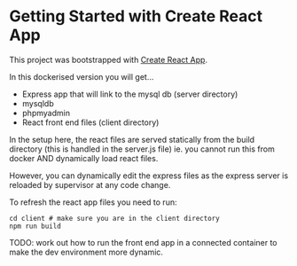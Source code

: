 # Getting Started with Create React App

This project was bootstrapped with [Create React App](https://github.com/facebook/create-react-app).

In this dockerised version you will get...


  * Express app that will link to the mysql db  (server directory)
  * mysqldb
  * phpmyadmin
  * React front end files  (client directory)

In the setup here, the react files are served statically from the build directory (this is handled in the server.js file) ie. you cannot run this from docker AND dynamically load react files.

However, you can dynamically edit the express files as the express server is reloaded by supervisor at any code change.

To refresh the react app files you need to run:

```
cd client # make sure you are in the client directory
npm run build
```

TODO: work out how to run the front end app in a connected container to make the dev environment more dynamic.